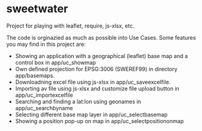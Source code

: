# sweetwater
Project for playing with leaflet, require, js-xlsx, etc.

The code is orginazied as much as possible into Use Cases.
Some features you may find in this project are:
* Showing an application with a geographical (leaflet) base map and a control box in app/uc_showmap
* Own defined projection for EPSG:3006 (SWEREF99) in directory app/basemaps.
* Downloadning excel file using js-xlsx in app/uc_saveexcelfile.
* Importing av file using js-xlsx and customize file upload button in app/uc_importexcelfile
* Searching and finding a lat:lon using geonames in app/uc_searchbyname
* Selecting different base map layer in app/uc_selectbasemap
* Showing a position pop-up on map in app/uc_selectpositiononmap
